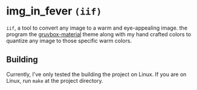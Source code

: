 <h1>img_in_fever <code>(iif)</code></h1>

`iif`, a tool to convert any image to a warm and eye-appealing image.
the program the
[gruvbox-material](https://github.com/sainnhe/gruvbox-material)
theme along with my hand crafted colors to quantize any image to
those specific warm colors.

## Building
Currently, I've only tested the building the project on Linux.
If you are on Linux, run `make` at the project directory.
